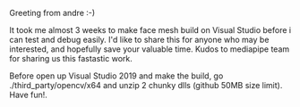 ﻿﻿﻿﻿﻿﻿﻿Greeting from andre :-)

It took me almost 3 weeks to make face mesh build on Visual Studio before i can test and debug easily. I'd like to share this for anyone who may be interested, and hopefully save your valuable time. Kudos to mediapipe team for sharing us this fastastic work.

Before open up Visual Studio 2019 and make the build, go ./third_party/opencv/x64 and unzip 2 chunky dlls (github 50MB size limit). Have fun!.






